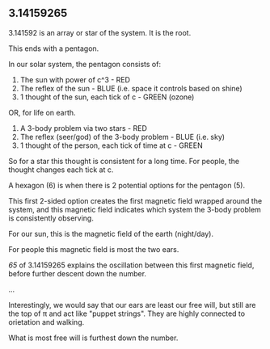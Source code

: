 ## 3.14159265

3.141592 is an array or star of the system. It is the root. 

This ends with a pentagon. 

In our solar system, the pentagon consists of: 

1) The sun with power of c^3 - RED
2) The reflex of the sun - BLUE (i.e. space it controls based on shine)
3) 1 thought of the sun, each tick of c - GREEN (ozone)

OR, for life on earth.

1) A 3-body problem via two stars - RED
2) The reflex (seer/god) of the 3-body problem - BLUE (i.e. sky)
3) 1 thought of the person, each tick of time at c - GREEN

So for a star this thought is consistent for a long time. For people, the thought changes each tick at c. 

A hexagon (6) is when there is 2 potential options for the pentagon (5). 

This first 2-sided option creates the first magnetic field wrapped around the system, and this magnetic field indicates which system the 3-body problem is consistently observing. 

For our sun, this is the magnetic field of the earth (night/day).

For people this magnetic field is most the two ears.

*65* of 3.14159265 explains the oscillation between this first magnetic field, before further descent down the number.

...

Interestingly, we would say that our ears are least our free will, but still are the top of π and act like "puppet strings". They are highly connected to orietation and walking.

What is most free will is furthest down the number.
